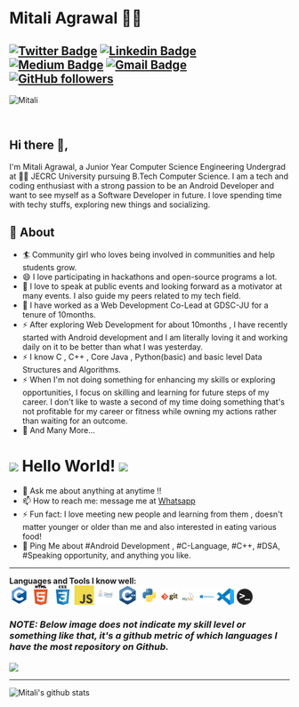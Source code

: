 # Mitali Agrawal 👨‍💻
[![Twitter Badge](https://img.shields.io/badge/-@MitaliAgrawal-1ca0f1?style=flat-square&labelColor=1ca0f1&logo=twitter&logoColor=white&link=https://twitter.com/MitaliAgrawal17)](https://twitter.com/MitaliAgrawal17) [![Linkedin Badge](https://img.shields.io/badge/-MitaliAgrawal-blue?style=flat-square&logo=Linkedin&logoColor=white&link=https://www.linkedin.com/in/mitaliagrawal17/)](https://www.linkedin.com/in/mitaliagrawal17/) 
[![Medium Badge](https://img.shields.io/badge/-@mitaliagrawal4321-03a57a?style=flat-square&labelColor=000000&logo=Medium&link=https://medium.com/@mitaliagrawal4321/)](https://medium.com/@mitaliagrawal4321/)
[![Gmail Badge](https://img.shields.io/badge/-mitaliagrawal4321@gmail.com-c14438?style=flat-square&logo=Gmail&logoColor=white&link=mailto:mitaliagrawal4321@gmail.com)](mailto:mitaliagrawal4321@gmail.com)
[![GitHub followers](https://img.shields.io/github/followers/mitali-1703?label=Follow&style=social)](https://github.com/mitali-1703/?tab=follow)
---
<p align="left"> <img src="https://komarev.com/ghpvc/?username=mitali-1703" alt="Mitali" /> </p></br>

## Hi there 👋,           
I'm Mitali Agrawal, a Junior Year Computer Science Engineering Undergrad at 👨‍💻 JECRC University pursuing B.Tech Computer Science.  I am a tech and coding enthusiast with a strong passion to be an Android Developer and want to see myself as a Software Developer in future. I love spending time with techy stuffs, exploring new things and socializing.

## 🧐 About
- 🏄‍ Community girl who loves being involved in communities and help students grow.
- 😄 I love participating in hackathons and open-source programs a lot.
- 🌱 I love to speak at public events and looking forward  as a motivator at many events. I also guide my peers related to my tech field.
- 🔭 I have worked as a Web Development Co-Lead at GDSC-JU for a tenure of 10months.
- ⚡ After exploring Web Development for about 10months , I have recently started with Android development and I am literally loving it and working daily on it to be better than what I was yesterday.
- ⚡ I know C , C++ , Core Java , Python(basic) and basic level Data Structures and Algorithms.
- ⚡ When I'm not doing something for enhancing my skills or exploring opportunities, I focus on skilling and learning for future steps of my career. I don't like to waste a second of my time doing something that's not profitable for my career or fitness while owning my actions rather than waiting for an outcome.
- 👯 And Many More...


# <img src="https://github.com/TheDudeThatCode/TheDudeThatCode/blob/master/Assets/Hi.gif" width="29px"> Hello World!&nbsp;<img src="https://github.com/TheDudeThatCode/TheDudeThatCode/blob/master/Assets/Earth.gif" width="24px">

- 💬 Ask me about anything at anytime !! 
- 📫 How to reach me: message me at [Whatsapp](https://wa.me/919521420481)
- ⚡ Fun fact: I love meeting new people and learning from them , doesn't matter younger or older than me  and also interested in eating various food! 
- 💬 Ping Me about #Android Development , #C-Language, #C++, #DSA, #Speaking opportunity, and anything you like.
---
**Languages and Tools I know well:**  
<code><img height="35" src="https://raw.githubusercontent.com/github/explore/80688e429a7d4ef2fca1e82350fe8e3517d3494d/topics/c/c.png"></code>
<code><img height="35" src="https://raw.githubusercontent.com/github/explore/80688e429a7d4ef2fca1e82350fe8e3517d3494d/topics/html/html.png"></code>
<code><img height="35" src="https://raw.githubusercontent.com/github/explore/80688e429a7d4ef2fca1e82350fe8e3517d3494d/topics/css/css.png"></code>
<code><img height="35" src="https://raw.githubusercontent.com/github/explore/80688e429a7d4ef2fca1e82350fe8e3517d3494d/topics/javascript/javascript.png"></code>
<code><img height="35" src="https://raw.githubusercontent.com/github/explore/80688e429a7d4ef2fca1e82350fe8e3517d3494d/topics/java/java.png"></code> 
<code><img height="35" src="https://raw.githubusercontent.com/github/explore/80688e429a7d4ef2fca1e82350fe8e3517d3494d/topics/cpp/cpp.png"></code> 
<code><img height="35" src="https://raw.githubusercontent.com/github/explore/80688e429a7d4ef2fca1e82350fe8e3517d3494d/topics/python/python.png"></code>
<code><img height="30" src="https://raw.githubusercontent.com/github/explore/80688e429a7d4ef2fca1e82350fe8e3517d3494d/topics/git/git.png"></code>
<code><img height="30" src="https://raw.githubusercontent.com/github/explore/80688e429a7d4ef2fca1e82350fe8e3517d3494d/topics/mysql/mysql.png"></code>
<code><img height="30" src="https://raw.githubusercontent.com/github/explore/80688e429a7d4ef2fca1e82350fe8e3517d3494d/topics/windows/windows.png"></code>
<code><img height="30" src="https://raw.githubusercontent.com/github/explore/80688e429a7d4ef2fca1e82350fe8e3517d3494d/topics/visual-studio-code/visual-studio-code.png"></code>
<code><img height="30" src="https://raw.githubusercontent.com/github/explore/80688e429a7d4ef2fca1e82350fe8e3517d3494d/topics/terminal/terminal.png"></code>

*<h3>NOTE: Below image does not indicate my skill level or something like that, it's a github metric of which languages I have the most repository on Github. </h3>*

<a>
  <img align="center" src="https://github-readme-stats.vercel.app/api/top-langs/?username=mitali-1703&langs_count=8&" />
</a>

---
![Mitali's github stats](https://github-readme-stats.vercel.app/api?username=mitali-1703&show_icons=true)

